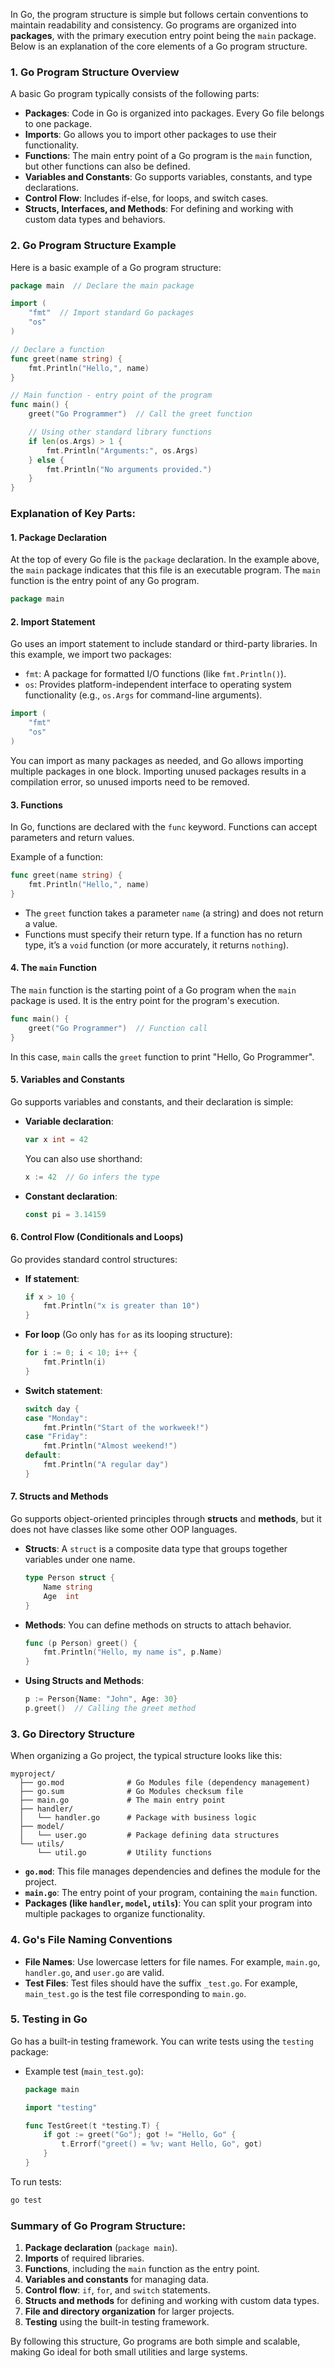 In Go, the program structure is simple but follows certain conventions to maintain readability and consistency. Go programs are organized into **packages**, with the primary execution entry point being the `main` package. Below is an explanation of the core elements of a Go program structure.

### 1. **Go Program Structure Overview**

A basic Go program typically consists of the following parts:

- **Packages**: Code in Go is organized into packages. Every Go file belongs to one package.
- **Imports**: Go allows you to import other packages to use their functionality.
- **Functions**: The main entry point of a Go program is the `main` function, but other functions can also be defined.
- **Variables and Constants**: Go supports variables, constants, and type declarations.
- **Control Flow**: Includes if-else, for loops, and switch cases.
- **Structs, Interfaces, and Methods**: For defining and working with custom data types and behaviors.

### 2. **Go Program Structure Example**

Here is a basic example of a Go program structure:

```go
package main  // Declare the main package

import (
    "fmt"  // Import standard Go packages
    "os"
)

// Declare a function
func greet(name string) {
    fmt.Println("Hello,", name)
}

// Main function - entry point of the program
func main() {
    greet("Go Programmer")  // Call the greet function

    // Using other standard library functions
    if len(os.Args) > 1 {
        fmt.Println("Arguments:", os.Args)
    } else {
        fmt.Println("No arguments provided.")
    }
}
```

### Explanation of Key Parts:

#### 1. **Package Declaration**
At the top of every Go file is the `package` declaration. In the example above, the `main` package indicates that this file is an executable program. The `main` function is the entry point of any Go program.

```go
package main
```

#### 2. **Import Statement**
Go uses an import statement to include standard or third-party libraries. In this example, we import two packages:

- `fmt`: A package for formatted I/O functions (like `fmt.Println()`).
- `os`: Provides platform-independent interface to operating system functionality (e.g., `os.Args` for command-line arguments).

```go
import (
    "fmt"
    "os"
)
```

You can import as many packages as needed, and Go allows importing multiple packages in one block. Importing unused packages results in a compilation error, so unused imports need to be removed.

#### 3. **Functions**
In Go, functions are declared with the `func` keyword. Functions can accept parameters and return values.

Example of a function:

```go
func greet(name string) {
    fmt.Println("Hello,", name)
}
```

- The `greet` function takes a parameter `name` (a string) and does not return a value.
- Functions must specify their return type. If a function has no return type, it’s a `void` function (or more accurately, it returns `nothing`).

#### 4. **The `main` Function**
The `main` function is the starting point of a Go program when the `main` package is used. It is the entry point for the program's execution.

```go
func main() {
    greet("Go Programmer")  // Function call
}
```

In this case, `main` calls the `greet` function to print "Hello, Go Programmer".

#### 5. **Variables and Constants**
Go supports variables and constants, and their declaration is simple:

- **Variable declaration**:
  ```go
  var x int = 42
  ```
  You can also use shorthand:
  ```go
  x := 42  // Go infers the type
  ```

- **Constant declaration**:
  ```go
  const pi = 3.14159
  ```

#### 6. **Control Flow (Conditionals and Loops)**
Go provides standard control structures:

- **If statement**:
  ```go
  if x > 10 {
      fmt.Println("x is greater than 10")
  }
  ```

- **For loop** (Go only has `for` as its looping structure):
  ```go
  for i := 0; i < 10; i++ {
      fmt.Println(i)
  }
  ```

- **Switch statement**:
  ```go
  switch day {
  case "Monday":
      fmt.Println("Start of the workweek!")
  case "Friday":
      fmt.Println("Almost weekend!")
  default:
      fmt.Println("A regular day")
  }
  ```

#### 7. **Structs and Methods**
Go supports object-oriented principles through **structs** and **methods**, but it does not have classes like some other OOP languages.

- **Structs**:
  A `struct` is a composite data type that groups together variables under one name.
  ```go
  type Person struct {
      Name string
      Age  int
  }
  ```

- **Methods**:
  You can define methods on structs to attach behavior.
  ```go
  func (p Person) greet() {
      fmt.Println("Hello, my name is", p.Name)
  }
  ```

- **Using Structs and Methods**:
  ```go
  p := Person{Name: "John", Age: 30}
  p.greet()  // Calling the greet method
  ```

### 3. **Go Directory Structure**

When organizing a Go project, the typical structure looks like this:

```
myproject/
  ├── go.mod              # Go Modules file (dependency management)
  ├── go.sum              # Go Modules checksum file
  ├── main.go             # The main entry point
  ├── handler/
  │   └── handler.go      # Package with business logic
  ├── model/
  │   └── user.go         # Package defining data structures
  └── utils/
      └── util.go         # Utility functions
```

- **`go.mod`**: This file manages dependencies and defines the module for the project.
- **`main.go`**: The entry point of your program, containing the `main` function.
- **Packages (like `handler`, `model`, `utils`)**: You can split your program into multiple packages to organize functionality.

### 4. **Go's File Naming Conventions**
- **File Names**: Use lowercase letters for file names. For example, `main.go`, `handler.go`, and `user.go` are valid.
- **Test Files**: Test files should have the suffix `_test.go`. For example, `main_test.go` is the test file corresponding to `main.go`.
  
### 5. **Testing in Go**
Go has a built-in testing framework. You can write tests using the `testing` package:

- Example test (`main_test.go`):
  ```go
  package main

  import "testing"

  func TestGreet(t *testing.T) {
      if got := greet("Go"); got != "Hello, Go" {
          t.Errorf("greet() = %v; want Hello, Go", got)
      }
  }
  ```

To run tests:
```bash
go test
```

### Summary of Go Program Structure:
1. **Package declaration** (`package main`).
2. **Imports** of required libraries.
3. **Functions**, including the `main` function as the entry point.
4. **Variables and constants** for managing data.
5. **Control flow**: `if`, `for`, and `switch` statements.
6. **Structs and methods** for defining and working with custom data types.
7. **File and directory organization** for larger projects.
8. **Testing** using the built-in testing framework.

By following this structure, Go programs are both simple and scalable, making Go ideal for both small utilities and large systems.

